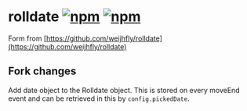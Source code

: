 # rolldate [![npm](https://img.shields.io/npm/v/rolldate-wmx.svg)](https://www.npmjs.com/package/rolldate-wmx) [![npm](https://img.shields.io/npm/dm/rolldate-wmx.svg)](https://www.npmjs.com/package/rolldate-wmx)

Form from [https://github.com/weijhfly/rolldate](https://github.com/weijhfly/rolldate)

## Fork changes

Add date object to the Rolldate object. This is stored on every moveEnd event and can be retrieved in this by ```config.pickedDate```.